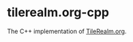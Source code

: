 # tilerealm.org-cpp
The C++ implementation of [TileRealm.org](https://github.com/cjtrowbridge/tilerealm.org).
